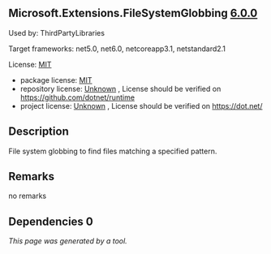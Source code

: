 Microsoft.Extensions.FileSystemGlobbing [6.0.0](https://www.nuget.org/packages/Microsoft.Extensions.FileSystemGlobbing/6.0.0)
--------------------

Used by: ThirdPartyLibraries

Target frameworks: net5.0, net6.0, netcoreapp3.1, netstandard2.1

License: [MIT](../../../../licenses/mit) 

- package license: [MIT](https://licenses.nuget.org/MIT) 
- repository license: [Unknown](https://github.com/dotnet/runtime) , License should be verified on https://github.com/dotnet/runtime
- project license: [Unknown](https://dot.net/) , License should be verified on https://dot.net/

Description
-----------
File system globbing to find files matching a specified pattern.

Remarks
-----------
no remarks


Dependencies 0
-----------


*This page was generated by a tool.*